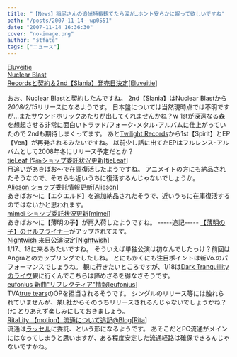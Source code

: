 ```yaml
---
title: "【News】稲尾さんの追悼特番観てたら涙が…ホント安らかに眠って欲しいですね"
path: "/posts/2007-11-14--wp0551"
date: "2007-11-14 16:36:30"
cover: "no-image.png"
author: "stfate"
tags: ["ニュース"]
---
```


<style type="text/css">
<!--
p {white-space: pre-wrap};
-->
</style>

<a class="topics" href="http://www.eluveitie.ch/en/?view=news" target="_blank">Eluveitie Nuclear Blast Recordsと契約＆2nd【Slania】発売日決定</a><span class="junre">[<a href="http://www.eluveitie.ch/en/" target="_blank">Eluveitie</a>]</span>
<div class="news">おお、Nuclear Blastと契約したんですね。
2nd【Slania】はNuclear Blastから<em>2008/2/15</em>リリースになるようです。
日本盤については当然現時点では不明ですが…またサウンドホリックあたりが出してくれませんかね？w
1stが深遠なる森を想起させる非常に面白いトラッド/フォーク･メタル･アルバムに仕上がっていたので
2ndも期待しまくってます。
あと<a href="www.twilight-vertrieb.com" target="_blank">Twilight Records</a>から1st【Spirit】とEP【Ven】が再発されるみたいですね。
以前少し話に出てたEPはフルレンス･アルバムとして2008年冬にリリース予定だとか？</div>
<a class="topics" href="http://tieleaf.net/" target="_blank">tieLeaf 作品ショップ委託状況更新</a><span class="junre">[<a href="http://tieleaf.net/" target="_blank">tieLeaf</a>]</span>
<div class="news">月追いがあきばお～で在庫復活したようですね。
アニメイトの方にも納品されたそうなので、そちらも近いうちに復活するんじゃないでしょうか。</div>
<a class="topics" href="http://www.alieson.net/" target="_blank">Alieson ショップ委託情報更新</a><span class="junre">[<a href="http://www.alieson.net/" target="_blank">Alieson</a>]</span>
<div class="news">あきばお～に【エクエルド】を追加納品されたそうで、近いうちに在庫復活するのではないかと思われます。</div>
<a class="topics" href="http://mimei.blog.shinobi.jp/" target="_blank">mimei ショップ委託状況更新</a><span class="junre">[<a href="http://hzwaltz.com/" target="_blank">mimei</a>]</span>
<div class="news">あきばお～に【薄明の子】が再入荷したようですね。
-----追記-----
<a href="http://mimei.cocolog-nifty.com/blog/2007/11/post_de7d.html" target="_blank">【薄明の子】のセルフライナー</a>がアップされてます。</div>
<a class="topics" href="http://www.creativeman.co.jp/2008/night/index.html" target="_blank">Nightwish 来日公演決定</a><span class="junre">[<a href="http://www.nightwish.jp/" target="_blank">Nightwish</a>]</span>
<div class="news">1/17、18に来るみたいですね。
そういえば単独公演は初なんでしたっけ？前回はAngraとのカップリングでしたしね。
とにもかくにも注目ポイントは新Vo.のパフォーマンスでしょうね。
観に行きたいところですが、1/18は<a href="http://www.smash-jpn.com/band/2008/01_darktranquillity/index.php" target="_blank">Dark Tranquillityのライヴ</a>観に行くんでこちらは諦めざるを得なさそうです。</div>
<a class="topics" href="http://eufonius.net/" target="_blank">eufonius 新曲"リフレクティア"情報</a><span class="junre">[<a href="http://eufonius.net/" target="_blank">eufonius</a>]</span>
<div class="news">TVA<a href="http://www.truetears.jp/" target="_blank">true tears</a>のOPを担当されるそうです。
シングルのリリース等には触れられていませんが、某L社からそのうちリリースされるんじゃないでしょうかね？(ﾅﾆ
とりあえず楽しみにしておきましょう。</div>
<a class="topics" href="http://ritarita.jugem.jp/" target="_blank">RitaLity 【motion】流通について追記@Blog</a><span class="junre">[<a href="http://ritarita.jp/" target="_blank">Rita</a>]</span>
<div class="news">流通は<a href="http://www.russel.co.jp/" target="_blank">ラッセル</a>に委託、という形になるようです。
あそこだとPC流通がメインにはなってしまうと思いますが、ある程度安定した流通経路は確保できるんじゃないですかね。</div>
